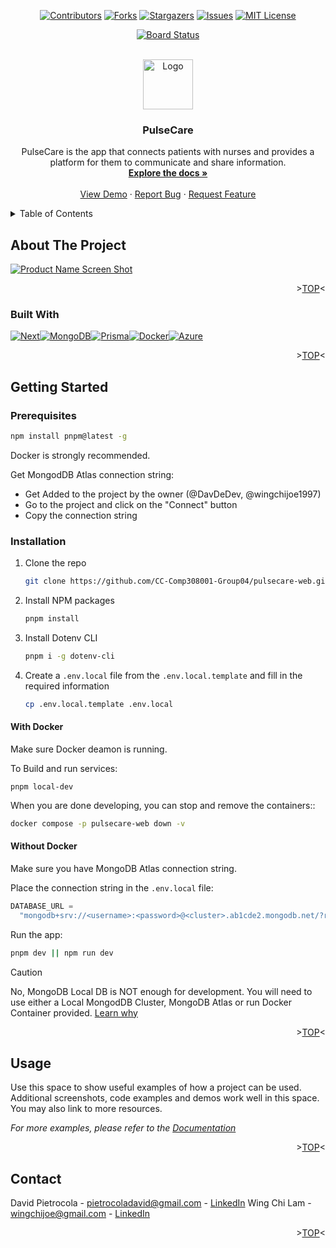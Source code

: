 <!--! Replace `pulsecare-web`, `project_title`, `project_description`,`technology`-->

<a name="readme-top"></a>

<div align="center">

[![Contributors][contributors-shield]][contributors-url]
[![Forks][forks-shield]][forks-url]
[![Stargazers][stars-shield]][stars-url]
[![Issues][issues-shield]][issues-url]
[![MIT License][license-shield]][license-url]

[![Board Status](https://dev.azure.com/PulseCare/d55b5928-e8a7-4d31-b0c7-13bdac9ebeb2/99225186-8cd9-4f4e-bf74-83afa61c68e6/_apis/work/boardbadge/24387b5d-8911-4219-abfd-9047233756d5?columnOptions=1)](https://dev.azure.com/PulseCare/d55b5928-e8a7-4d31-b0c7-13bdac9ebeb2/_boards/board/t/99225186-8cd9-4f4e-bf74-83afa61c68e6/Stories/)

</div>

<!-- PROJECT LOGO -->
<br />
<div align="center">
  <a href="https://github.com/CC-Comp308001-Group04/pulsecare-web">
    <img src="images/logo.png" alt="Logo" width="80" height="80">
  </a>

<h3 align="center">PulseCare</h3>

  <p align="center">
    PulseCare is the app that connects patients with nurses and provides a platform for them to communicate and share information.
    <br />
    <a href="https://github.com/CC-Comp308001-Group04/pulsecare-web"><strong>Explore the docs »</strong></a>
    <br />
    <br />
    <a href="https://github.com/CC-Comp308001-Group04/pulsecare-web">View Demo</a>
    ·
    <a href="https://github.com/CC-Comp308001-Group04/pulsecare-web/issues">Report Bug</a>
    ·
    <a href="https://github.com/CC-Comp308001-Group04/pulsecare-web/issues">Request Feature</a>
  </p>
</div>

<!-- TABLE OF CONTENTS -->
<details>
  <summary>Table of Contents</summary>
  <ol>
    <li>
      <a href="#about-the-project">About The Project</a>
      <ul>
        <li><a href="#built-with">Built With</a></li>
      </ul>
    </li>
    <li>
      <a href="#getting-started">Getting Started</a>
      <ul>
        <li><a href="#prerequisites">Prerequisites</a></li>
        <li><a href="#installation">Installation</a></li>
      </ul>
    </li>
    <li><a href="#usage">Usage</a></li>
    <li><a href="#contact">Contact</a></li>
  </ol>
</details>

<!-- ABOUT THE PROJECT -->

## About The Project

[![Product Name Screen Shot][product-screenshot]](https://example.com)

<p align="right">><a href="#readme-top">TOP</a><</p>

### Built With

[![Next][Next.js]][Next-url][![MongoDB][MongoDB]][MongoDB-url][![Prisma][Prisma]][Prisma-url][![Docker][Docker]][Docker-url][![Azure][Azure]][Azure-url]

<p align="right">><a href="#readme-top">TOP</a><</p>

<!-- GETTING STARTED -->

## Getting Started

### Prerequisites

```sh
npm install pnpm@latest -g
```

Docker is strongly recommended.

Get MongodDB Atlas connection string:

- Get Added to the project by the owner (@DavDeDev, @wingchijoe1997)
- Go to the project and click on the "Connect" button
- Copy the connection string

### Installation

1. Clone the repo
   ```sh
   git clone https://github.com/CC-Comp308001-Group04/pulsecare-web.git && cd pulsecare-web
   ```
2. Install NPM packages

   ```sh
   pnpm install
   ```

3. Install Dotenv CLI

   ```sh
   pnpm i -g dotenv-cli
   ```

4. Create a `.env.local` file from the `.env.local.template` and fill in the required information
   ```sh
   cp .env.local.template .env.local
   ```

#### With Docker

Make sure Docker deamon is running.

To Build and run services:

```ph
pnpm local-dev
```

When you are done developing, you can stop and remove the containers::

```sh
docker compose -p pulsecare-web down -v
```

#### Without Docker

Make sure you have MongoDB Atlas connection string.

Place the connection string in the `.env.local` file:

```js
DATABASE_URL =
  "mongodb+srv://<username>:<password>@<cluster>.ab1cde2.mongodb.net/?retryWrites=true&w=majority&appName=cluster";
```

Run the app:

```sh
pnpm dev || npm run dev
```

> [!CAUTION]
> No, MongoDB Local DB is NOT enough for development. You will need to use either a Local MongodDB Cluster, MongoDB Atlas or run Docker Container provided. [Learn why](https://github.com/prisma/prisma/issues/8266#issue-944237913)

<p align="right">><a href="#readme-top">TOP</a><</p>

<!-- USAGE EXAMPLES -->

## Usage

Use this space to show useful examples of how a project can be used. Additional screenshots, code examples and demos work well in this space. You may also link to more resources.

_For more examples, please refer to the [Documentation](https://example.com)_

<p align="right">><a href="#readme-top">TOP</a><</p>

<!-- CONTACT -->

## Contact

David Pietrocola - pietrocoladavid@gmail.com - [LinkedIn](https://www.linkedin.com/in/pietrocoladavid)
Wing Chi Lam - wingchijoe@gmail.com - [LinkedIn](https://www.linkedin.com/in/wingchilam/)
<p align="right">><a href="#readme-top">TOP</a><</p>

[contributors-shield]: https://img.shields.io/github/contributors/CC-Comp308001-Group04/pulsecare-web.svg?style=for-the-badge
[contributors-url]: https://github.com/CC-Comp308001-Group04/pulsecare-web/graphs/contributors
[forks-shield]: https://img.shields.io/github/forks/CC-Comp308001-Group04/pulsecare-web.svg?style=for-the-badge
[forks-url]: https://github.com/CC-Comp308001-Group04/pulsecare-web/network/members
[stars-shield]: https://img.shields.io/github/stars/CC-Comp308001-Group04/pulsecare-web.svg?style=for-the-badge
[stars-url]: https://github.com/CC-Comp308001-Group04/pulsecare-web/stargazers
[issues-shield]: https://img.shields.io/github/issues/CC-Comp308001-Group04/pulsecare-web.svg?style=for-the-badge
[issues-url]: https://github.com/CC-Comp308001-Group04/pulsecare-web/issues
[license-shield]: https://img.shields.io/github/license/CC-Comp308001-Group04/pulsecare-web.svg?style=for-the-badge
[license-url]: https://github.com/CC-Comp308001-Group04/pulsecare-web/blob/master/LICENSE.md
[linkedin-shield]: https://img.shields.io/badge/-LinkedIn-black.svg?style=for-the-badge&logo=linkedin&colorB=555
[linkedin-url]: https://linkedin.com/in/pietrocoladavid
[product-screenshot]: images/screenshot.png

<!-- !Use this as a template to add technologies -->

[Next.js]: https://img.shields.io/badge/next.js-000000?style=for-the-badge&logo=nextdotjs&logoColor=white
[Next-url]: https://nextjs.org/
[MongoDB]: https://img.shields.io/badge/MongoDB-47A248?style=for-the-badge&logo=mongodb&logoColor=white
[MongoDB-url]: https://www.mongodb.com/
[Prisma]: https://img.shields.io/badge/Prisma-2D3748?style=for-the-badge&logo=prisma&logoColor=white
[Prisma-url]: https://www.prisma.io/
[Docker]: https://img.shields.io/badge/Docker-2496ED?style=for-the-badge&logo=docker&logoColor=white
[Docker-url]: https://www.docker.com/
[Azure]: https://img.shields.io/badge/Microsoft_Azure-0089D6?style=for-the-badge&logo=microsoft-azure&logoColor=white
[Azure-url]: https://azure.microsoft.com/
